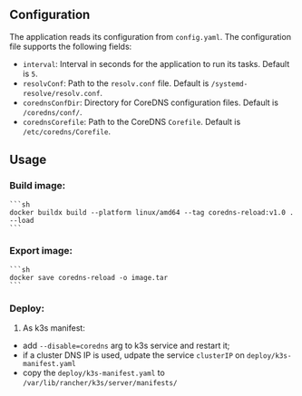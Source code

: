 
## Configuration

The application reads its configuration from `config.yaml`. The configuration file supports the following fields:

- `interval`: Interval in seconds for the application to run its tasks. Default is `5`.
- `resolvConf`: Path to the `resolv.conf` file. Default is `/systemd-resolve/resolv.conf`.
- `corednsConfDir`: Directory for CoreDNS configuration files. Default is `/coredns/conf/`.
- `corednsCorefile`: Path to the CoreDNS `Corefile`. Default is `/etc/coredns/Corefile`.

## Usage

### Build image:

    ```sh
    docker buildx build --platform linux/amd64 --tag coredns-reload:v1.0 . --load
    ```

### Export image:

    ```sh
    docker save coredns-reload -o image.tar
    ```

### Deploy:

1. As k3s manifest:
  - add `--disable=coredns` arg to k3s service and restart it;
  - if a cluster DNS IP is used, udpate the service `clusterIP` on `deploy/k3s-manifest.yaml`
  - copy the `deploy/k3s-manifest.yaml` to `/var/lib/rancher/k3s/server/manifests/`
  